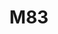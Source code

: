 ---
title: "M83"
summary: "M83 are a French electronic music group formed in Antibes in 1999 and currently based in Los Angeles. Initially the duo of multi-instrumentalists Nicolas Fromageau and Anthony Gonzalez, Fromageau parted ways shortly after touring for their second album Dead Cities, Red Seas & Lost Ghosts. Gonzalez remains the sole constant member of the project, as the primary songwriter and lead vocalist. The band has released nine studio albums, including the Grammy Award-nominated Hurry Up, We're Dreaming, and two soundtracks. Gonzalez records primarily on his own, with numerous guest musicians. The band is signed to Mute Records and found breakout success in 2011 with the single \"Midnight City\". Their sound has been described as dream pop, new wave, shoegaze, and ambient."
image: "m83.jpg"
apple_music_artist_url: "https://music.apple.com/gb/artist/m83/46086389"
wikipedia_url: "https://en.wikipedia.org/wiki/M83_(band)"
---